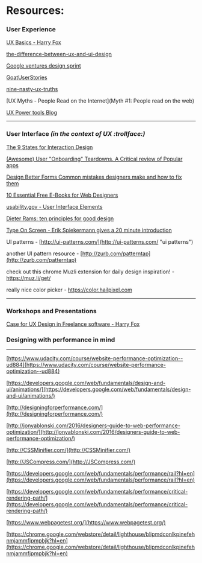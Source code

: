 # Resources:

### User Experience

[UX Basics - Harry Fox](https://paper.dropbox.com/doc/UX-Basics-phOyXbEfcwHUmtzNb6DKA)

[the-difference-between-ux-and-ui-design](http://blog.careerfoundry.com/ui-design/the-difference-between-ux-and-ui-design-a-laymans-guide/)

[Google ventures design sprint](http://www.gv.com/sprint/)

[GoatUserStories](https://twitter.com/GoatUserStories)

[nine-nasty-ux-truths](https://medium.com/radical-ux/nine-nasty-ux-truths-83b30ea94355?ref=webdesignernews.com&swoff=true#.h3v3vqhwy)

[UX Myths - People Read on the Internet](Myth #1: People read on the web)

[UX Power tools Blog](https://medium.com/ux-power-tools)

---

### User Interface _\(in the context of UX :trollface:\)_

[The 9 States for Interaction Design](https://medium.com/swlh/the-nine-states-of-design-5bfe9b3d6d85?ref=uxhandy#.ig0r6pj70)

[\(Awesome\) User "Onboarding" Teardowns. A Critical review of Popular apps](https://www.useronboard.com/onboarding-teardowns/)

[Design Better Forms Common mistakes designers make and how to fix them](https://uxdesign.cc/design-better-forms-96fadca0f49c?ref=webdesignernews.com#.we7v9udwa)

[10 Essential Free E-Books for Web Designers](http://mashable.com/2010/08/18/free-ebooks-web-designers/#IfhzVkIinqqf)

[usability.gov - User Interface Elements](https://www.usability.gov/how-to-and-tools/methods/user-interface-elements.html)

[Dieter Rams: ten principles for good design](https://www.vitsoe.com/us/about/good-design)

[Type On Screen - Erik Spiekermann gives a 20 minute introduction](https://vimeo.com/49744848)

UI patterns - [http://ui-patterns.com/](http://ui-patterns.com/ "ui patterns")

another UI pattern resource - [http://zurb.com/patterntap](http://zurb.com/patterntap) 

check out this chrome Muzli extension for daily design inspiration! - https://muz.li/get/

really nice color picker - https://color.hailpixel.com



---

### Workshops and Presentations

[Case for UX Design in Freelance software - Harry Fox](https://docs.google.com/presentation/d/1_YayKGDwpc2H-IVqcAjupfD6escUMaqcKUtTlYagu3U/edit?usp=sharing)

### Designing with performance in mind

---

[https://www.udacity.com/course/website-performance-optimization--ud884](https://www.udacity.com/course/website-performance-optimization--ud884)

[https://developers.google.com/web/fundamentals/design-and-ui/animations/](https://developers.google.com/web/fundamentals/design-and-ui/animations/)

[http://designingforperformance.com/](http://designingforperformance.com/)

[http://jonyablonski.com/2016/designers-guide-to-web-performance-optimization/](http://jonyablonski.com/2016/designers-guide-to-web-performance-optimization/)

[http://CSSMinifier.com/](http://CSSMinifier.com/)

[http://JSCompress.com/](http://JSCompress.com/)

[https://developers.google.com/web/fundamentals/performance/rail?hl=en](https://developers.google.com/web/fundamentals/performance/rail?hl=en)

[https://developers.google.com/web/fundamentals/performance/critical-rendering-path/](https://developers.google.com/web/fundamentals/performance/critical-rendering-path/)

[https://www.webpagetest.org/](https://www.webpagetest.org/)

[https://chrome.google.com/webstore/detail/lighthouse/blipmdconlkpinefehnmjammfjpmpbjk?hl=en](https://chrome.google.com/webstore/detail/lighthouse/blipmdconlkpinefehnmjammfjpmpbjk?hl=en)


